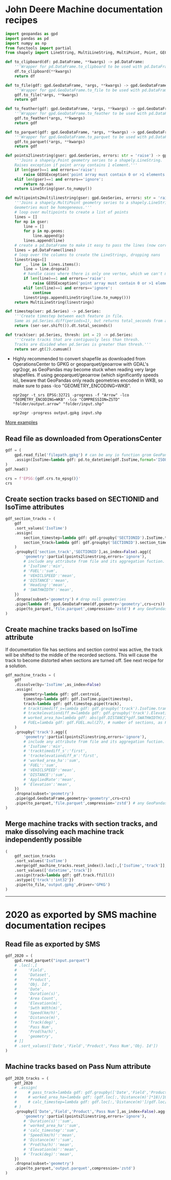 # John Deere Machine documentation recipes


```python
import geopandas as gpd
import pandas as pd
import numpy as np
from functools import partial
from shapely import LineString, MultiLineString, MultiPoint, Point, GEOSException
```


```python
def to_clipboard(df: pd.DataFrame, **kwargs) -> pd.DataFrame:
    '''Wrapper for pd.DataFrame.to_clipboard to be used with pd.DataFrame.pipe.'''
    df.to_clipboard(**kwargs)
    return df
```


```python
def to_file(gdf: gpd.GeoDataFrame, *args, **kwargs) -> gpd.GeoDataFrame:
    '''Wrapper for gpd.GeoDataFrame.to_file to be used with pd.DataFrame.pipe.'''
    gdf.to_file(*args, **kwargs)
    return gdf
```


```python
def to_feather(gdf: gpd.GeoDataFrame, *args, **kwargs) -> gpd.GeoDataFrame:
    '''Wrapper for gpd.GeoDataFrame.to_feather to be used with pd.DataFrame.pipe.'''
    gdf.to_feather(*args, **kwargs)
    return gdf
```


```python
def to_parquet(gdf: gpd.GeoDataFrame, *args, **kwargs) -> gpd.GeoDataFrame:
    '''Wrapper for gpd.GeoDataFrame.to_parquet to be used with pd.DataFrame.pipe.'''
    gdf.to_parquet(*args, **kwargs)
    return gdf
```


```python
def points2linestring(gser: gpd.GeoSeries, errors: str = 'raise') -> gpd.GeoSeries:
    '''Joins a shapely.Point geometry series to a shapely.LineString. 
    Raises exception if point array contains 1 element.'''
    if len(gser)==1 and errors=='raise':
        raise GEOSException('point array must contain 0 or >1 elements')
    elif len(gser)==1 and errors=='ignore':
        return np.nan
    return LineString(gser.to_numpy())
```


```python
def multipoints2multilinestring(gser: gpd.GeoSeries, errors: str = 'raise') -> gpd.GeoSeries:
    '''Joins a shapely.MultiPoint geometry series to a shapely.LineString. 
    Geometries must be homogeneous.'''
    # loop over multipoints to create a list of points
    lines = []
    for mp in gser:
        line = []
        for p in mp.geoms:
            line.append(p)
        lines.append(line)
    # create a pd.DataFrame to make it easy to pass the lines (now corresponding to each column of the df) to shapely.LineString 
    lines = pd.DataFrame(lines)
    # loop over the columns to create the LineStrings, dropping nans
    linestrings=[]
    for _, line in lines.items():
        line = line.dropna()
        # handle cases where there is only one vertex, which we can't make a line with
        if len(line)==1 and errors=='raise':
            raise GEOSException('point array must contain 0 or >1 elements')
        elif len(line)==1 and errors=='ignore':
            continue
        linestrings.append(LineString(line.to_numpy()))
    return MultiLineString(linestrings)
```


```python
def timestep(ser: pd.Series) -> pd.Series:
    '''Create timestep between each feature in file.
    Same as pd.Series.diff(periods=1), but returns total_seconds from a Datatime series.'''
    return (ser-ser.shift()).dt.total_seconds()
```


```python
def track(ser: pd.Series, thresh: int = 2) -> pd.Series:
    '''Create tracks that are contiguosly less than thresh. 
    Tracks are divided when pd.Series is greater than thresh.'''
    return ser.gt(2).cumsum()
```

- Highly recommended to convert shapefile as downloaded from OperationsCenter to GPKG or geoparquet/geoarrow with GDAL's ogr2ogr, as GeoPandas may become stuck when reading very large shapefiles. If using geoparquet/geoarrow (which significantly speeds io), beware that GeoPandas only reads geometries encoded in WKB, so make sure to pass -lco "GEOMETRY_ENCODING=WKB".
  
  `ogr2ogr -t_srs EPSG:32721 -progress -f "Arrow" -lco "GEOMETRY_ENCODING=WKB" -lco "COMPRESSION=ZSTD" "folder/output.arrow" "folder/input.shp"`
  
  `ogr2ogr -progress output.gpkg input.shp`
  
[More examples](https://gdal.org/programs/ogr2ogr.html#examples)

## Read file as downloaded from OperationsCenter


```python
gdf = (
    gpd.read_file('filepath.gpkg') # can be any io function grom GeoPandas
    .assign(IsoTime=lambda gdf: pd.to_datetime(gdf.IsoTime,format='ISO8601'))
)
gdf.head()
```


```python
crs = f'EPSG:{gdf.crs.to_epsg()}'
crs
```

## Create section tracks based on SECTIONID and IsoTime attributes


```python
gdf_section_tracks = (
    gdf
    .sort_values('IsoTime')
    .assign(
        section_timestep=lambda gdf: gdf.groupby('SECTIONID').IsoTime.transform(timestep),
        section_track=lambda gdf: gdf.groupby('SECTIONID').section_timestep.transform(track),
    )
    .groupby(['section_track','SECTIONID'],as_index=False).agg({
        'geometry':partial(points2linestring,errors='ignore'),
        # include any attribute from file and its aggregation fuction. Below are a few examples from a seeding file, uncomment as needed.
        # 'IsoTime':'min',
        # 'FUEL':'sum',
        # 'VEHICLSPEED':'mean',
        # 'DISTANCE':'mean',
        # 'Heading':'mean',
        # 'SWATHWIDTH':'mean',
    })
    .dropna(subset='geometry') # drop null geometries
    .pipe(lambda df: gpd.GeoDataFrame(df,geometry='geometry',crs=crs))
    .pipe(to_parquet,'file.parquet',compression='zstd') # any GeoPandas io function can be used instead 
)
```

## Create machine tracks based on IsoTime attribute
If documentation file has sections and section control was active, the track will be shifted to the middle of the recorded sections. 
This will cause the track to become distorted when sections are turned off. See next recipe for a solution.


```python
gdf_machine_tracks = (
    gdf
    .dissolve(by='IsoTime',as_index=False)
    .assign(
        geometry=lambda gdf: gdf.centroid,
        timestep=lambda gdf: gdf.IsoTime.pipe(timestep),
        track=lambda gdf: gdf.timestep.pipe(track),
        # tracktimediff_s=lambda gdf: gdf.groupby('track').IsoTime.transform(np.ptp).dt.total_seconds(),
        # trackelevationdiff_m=lambda gdf: gdf.groupby('track').Elevation.transform(np.ptp),
        # worked_area_ha=lambda gdf: abs(gdf.DISTANCE*gdf.SWATHWIDTH)/10000,
        # FUEL=lambda gdf: gdf.FUEL.mul(27), # number of sections, as FUEL is evenly divided by the number of sections
    )
    .groupby('track').agg({
        'geometry':partial(points2linestring,errors='ignore'),
        # include any attribute from file and its aggregation fuction. Below are a few examples from a seeding file, uncomment as needed.
        # 'IsoTime':'min',
        # 'tracktimediff_s':'first',
        # 'trackelevationdiff_m':'first',
        # 'worked_area_ha':'sum',
        # 'FUEL':'sum',
        # 'VEHICLSPEED':'mean',
        # 'DISTANCE':'sum',
        # 'AppliedRate':'mean',
        # 'Elevation':'mean',
    })
    .dropna(subset='geometry')
    .pipe(gpd.GeoDataFrame,geometry='geometry',crs=crs)
    .pipe(to_parquet,'file.parquet',compression='zstd') # any GeoPandas io function can be used instead 
)
```

## Merge machine tracks with section tracks, and make dissolving each machine track independently possible


```python
(
    gdf_section_tracks
    .sort_values('IsoTime')
    .merge(gdf_machine_tracks.reset_index().loc[:,['IsoTime','track']],on='IsoTime',how='left')
    .sort_values(['datetime','track'])
    .assign(track=lambda gdf: gdf.track.ffill())
    .astype({'track':'int32'})
    .pipe(to_file,'output.gpkg',driver='GPKG')
)
```

---

# 2020 as exported by SMS machine documentation recipes

## Read file as exported by SMS 


```python
gdf_2020 = (
    gpd.read_parquet("input.parquet")
    # .loc[:,[
    #     'Field',
    #     'Dataset',
    #     'Product',
    #     'Obj. Id',
    #     'Date',
    #     'Duration(s)',
    #     'Area Count',
    #     'Elevation(m)',
    #     'Swth Wdth(m)',
    #     'Speed(km/h)',
    #     'Distance(m)',
    #     'Track(deg)',
    #     'Pass Num',
    #     'Prod(ha/h)',
    #     'geometry',
    # ]]
    # .sort_values(['Date','Field','Product','Pass Num','Obj. Id'])
)
```

## Machine tracks based on Pass Num attribute


```python
gdf_2020_tracks = (
    gdf_2020
    # .assign(
    #     # pass_track=lambda gdf: gdf.groupby(['Date','Field','Product','Pass Num'])['Duration(s)'].transform(track),
    #     # worked_area_ha=lambda gdf: (gdf.loc[:,'Distance(m)']*18)/10000,
    #     # calc_timestep=lambda gdf: gdf.loc[:,'Distance(m)']/gdf.loc[:,'Speed(km/h)'].div(3.6)
    # )
    .groupby(['Date','Field','Product','Pass Num'],as_index=False).agg({
        'geometry':partial(points2linestring,errors='ignore'),
        # 'Duration(s)':'sum',
        # 'worked_area_ha':'sum',
        # 'calc_timestep':'sum',
        # 'Speed(km/h)':'mean',
        # 'Distance(m)':'sum',
        # 'Prod(ha/h)':'mean',
        # 'Elevation(m)':'mean',
        # 'Track(deg)':'mean',
    })
    .dropna(subset='geometry')
    .pipe(to_parquet,'output.parquet',compression='zstd')
)
```
